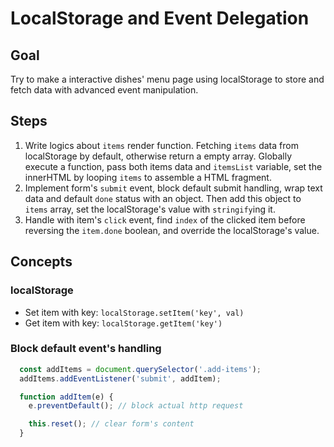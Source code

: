 # LocalStorage and Event Delegation

## Goal

Try to make a interactive dishes' menu page using localStorage to store and fetch data with advanced event manipulation.

## Steps

1. Write logics about `items` render function. Fetching `items` data from localStorage by default, otherwise return a empty array. Globally execute a function, pass both items data and `itemsList` variable, set the innerHTML by looping `items` to assemble a HTML fragment.
2. Implement form's `submit` event, block default submit handling, wrap text data and default `done` status with an object. Then add this object to `items` array, set the localStorage's value with `stringify`ing it.
3. Handle with item's `click` event, find `index` of the clicked item before reversing the `item.done` boolean, and override the localStorage's value.

## Concepts

### localStorage

- Set item with key: `localStorage.setItem('key', val)`
- Get item with key: `localStorage.getItem('key')`

### Block default event's handling

```javascript
  const addItems = document.querySelector('.add-items');
  addItems.addEventListener('submit', addItem);

  function addItem(e) {
    e.preventDefault(); // block actual http request

    this.reset(); // clear form's content
  }
```